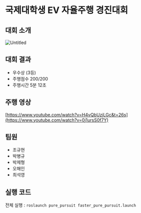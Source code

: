 # 국제대학생  EV 자율주행 경진대회

## 대회 소개

![Untitled](https://github.com/FOSCAR-2022/ISEV_2023_OB/assets/39543006/ae680baa-0c6d-4b13-8389-50de0b949b43)

## 대회 결과

- 우수상 (3등)
- 주행점수 200/200
- 주행시간 5분 12초


## 주행 영상

[https://www.youtube.com/watch?v=H4vQbUzjLGc&t=26s](https://www.youtube.com/watch?v=0j1ursS0f7Y)


## 팀원 

- 조규현
- 박병규
- 박제형
- 오해인
- 최석영

## 실행 코드

전체 실행 : `roslaunch pure_pursuit faster_pure_pursuit.launch`


